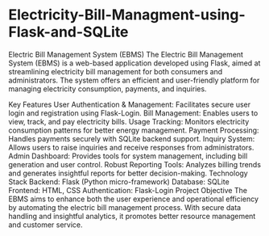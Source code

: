 # Electricity-Bill-Managment-using-Flask-and-SQLite
Electric Bill Management System (EBMS)
The Electric Bill Management System (EBMS) is a web-based application developed using Flask, aimed at streamlining electricity bill management for both consumers and administrators. The system offers an efficient and user-friendly platform for managing electricity consumption, payments, and inquiries.

Key Features
User Authentication & Management: Facilitates secure user login and registration using Flask-Login.
Bill Management: Enables users to view, track, and pay electricity bills.
Usage Tracking: Monitors electricity consumption patterns for better energy management.
Payment Processing: Handles payments securely with SQLite backend support.
Inquiry System: Allows users to raise inquiries and receive responses from administrators.
Admin Dashboard: Provides tools for system management, including bill generation and user control.
Robust Reporting Tools: Analyzes billing trends and generates insightful reports for better decision-making.
Technology Stack
Backend: Flask (Python micro-framework)
Database: SQLite
Frontend: HTML, CSS
Authentication: Flask-Login
Project Objective
The EBMS aims to enhance both the user experience and operational efficiency by automating the electric bill management process. With secure data handling and insightful analytics, it promotes better resource management and customer service.

